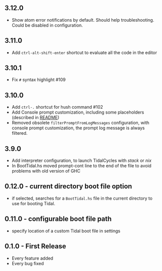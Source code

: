## 3.12.0
* Show atom error notifications by default. Should help troubleshooting. Could be disabled in configuration.

## 3.11.0
* Add `ctrl-alt-shift-enter` shortcut to evaluate all the code in the editor

## 3.10.1
* Fix `#` syntax highlight #109

## 3.10.0
* Add `ctrl-.` shortcut for hush command #102
* Add Console prompt customization, including some placeholders (described in [README](README.md))
* Removed obsolete `filterPromptFromLogMessages` configuration, with console prompt customization, the prompt log message is always filtered.

## 3.9.0
* Add interpreter configuration, to launch TidalCycles with *stack* or *nix*
* In BootTidal.hs moved prompt-cont line to the end of the file to avoid problems with old version of GHC

## 0.12.0 - current directory boot file option

* if selected, searches for a `BootTidal.hs` file in the current directory to use for booting Tidal.

## 0.11.0 - configurable boot file path

* specify location of a custom Tidal boot file in settings


## 0.1.0 - First Release
* Every feature added
* Every bug fixed

